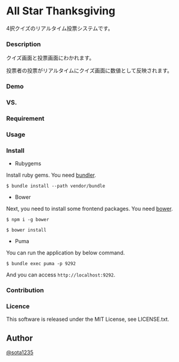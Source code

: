 All Star Thanksgiving
====

4択クイズのリアルタイム投票システムです。

### Description

クイズ画面と投票画面にわかれます。

投票者の投票がリアルタイムにクイズ画面に数値として反映されます。

### Demo

### VS.

### Requirement

### Usage

### Install

- Rubygems

Install ruby gems. You need [bundler](https://github.com/bundler/bundler).

```
$ bundle install --path vendor/bundle
```

- Bower

Next, you need to install some frontend packages. You need [bower](https://www.npmjs.com/package/bower).

```
$ npm i -g bower

$ bower install
```

- Puma

You can run the application by below command.

```
$ bundle exec puma -p 9292
```

And you can access `http://localhost:9292`.

### Contribution

### Licence

This software is released under the MIT License, see LICENSE.txt.

## Author

[@sota1235](https://github.com/sota1235)
